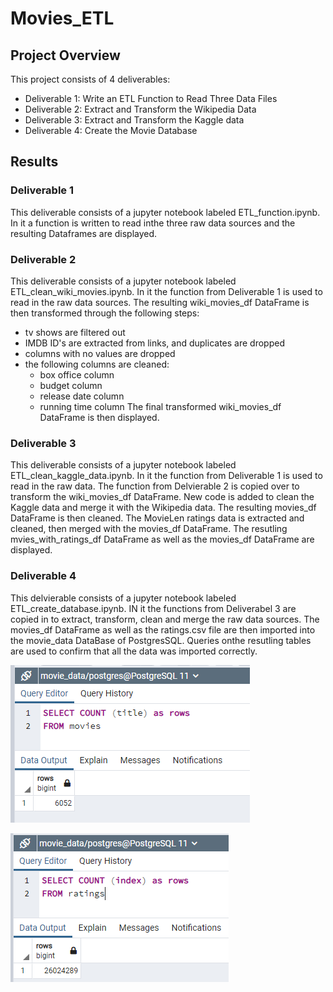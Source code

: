 # Movies_ETL

## Project Overview
This project consists of 4 deliverables:
- Deliverable 1: Write an ETL Function to Read Three Data Files
- Deliverable 2: Extract and Transform the Wikipedia Data
- Deliverable 3: Extract and Transform the Kaggle data
- Deliverable 4: Create the Movie Database

## Results

### Deliverable 1
This deliverable consists of a jupyter notebook labeled ETL_function.ipynb. In it a function is written to read inthe three raw data sources and the resulting Dataframes are displayed.

### Deliverable 2
This deliverable consists of a jupyter notebook labeled ETL_clean_wiki_movies.ipynb. In it the function from Deliverable 1 is used to read in the raw data sources. The resulting wiki_movies_df DataFrame is then transformed through the following steps:
- tv shows are filtered out
- IMDB ID's are extracted from links, and duplicates are dropped
- columns with no values are dropped
- the following columns are cleaned:
  - box office column
  - budget column
  - release date column
  - running time column
The final transformed wiki_movies_df DataFrame is then displayed.

### Deliverable 3
This deliverable consists of a jupyter notebook labeled ETL_clean_kaggle_data.ipynb. In it the function from Deliverable 1 is used to read in the raw data. The function from Delvierable 2 is copied over to transform the wiki_movies_df DataFrame. New code is added to clean the Kaggle data and merge it with the Wikipedia data. The resulting movies_df DataFrame is then cleaned. The MovieLen ratings data is extracted and cleaned, then merged with the movies_df DataFrame. The resutling mvies_with_ratings_df DataFrame as well as the movies_df DataFrame are displayed.

### Deliverable 4
This delvierable consists of a jupyter notebook labeled ETL_create_database.ipynb. IN it the functions from Deliverabel 3 are copied in to extract, transform, clean and merge the raw data sources. The movies_df DataFrame as well as the ratings.csv file are then imported into the movie_data DataBase of PostgresSQL. Queries onthe resutling tables are used to confirm that all the data was imported correctly. 

![Movie Query](/Resources/movies_query.png)

![Ratings Query](/Resources/ratings_query.png)
